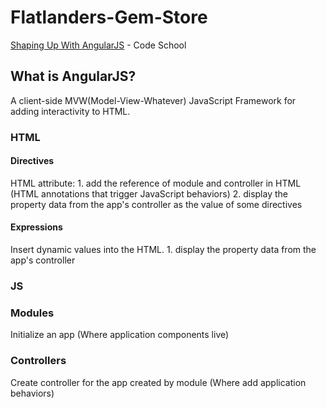 # Flatlanders-Gem-Store
[Shaping Up With AngularJS](https://www.codeschool.com/courses/shaping-up-with-angularjs) - Code School

## What is AngularJS?
A client-side MVW(Model-View-Whatever) JavaScript Framework for adding interactivity to HTML.

### HTML
#### Directives
  HTML attribute:
    1. add the reference of module and controller in HTML (HTML annotations that trigger JavaScript behaviors)
    2. display the property data from the app's controller as the value of some directives
#### Expressions
  Insert dynamic values into the HTML.
    1. display the property data from the app's controller

### JS
### Modules
Initialize an app (Where application components live)
### Controllers
Create controller for the app created by module (Where add application behaviors)
